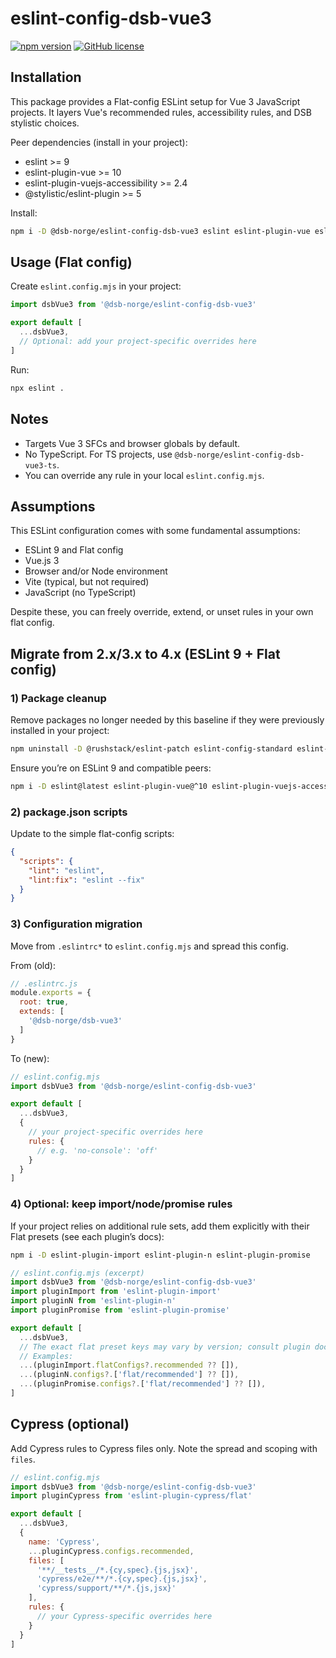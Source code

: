 # eslint-config-dsb-vue3

[![npm version](https://badge.fury.io/js/%40dsb-norge%2Feslint-config-dsb-vue3.svg)](https://badge.fury.io/js/%40dsb-norge%2Feslint-config-dsb-vue3)
[![GitHub license](https://img.shields.io/npm/l/@dsb-norge/eslint-config-dsb-vue3)](https://github.com/dsb-norge/eslint-config-dsb-vue3/blob/main/LICENSE.md)

## Installation

This package provides a Flat-config ESLint setup for Vue 3 JavaScript projects. It layers Vue's recommended rules, accessibility rules, and DSB stylistic choices.

Peer dependencies (install in your project):

- eslint >= 9
- eslint-plugin-vue >= 10
- eslint-plugin-vuejs-accessibility >= 2.4
- @stylistic/eslint-plugin >= 5

Install:

```sh
npm i -D @dsb-norge/eslint-config-dsb-vue3 eslint eslint-plugin-vue eslint-plugin-vuejs-accessibility @stylistic/eslint-plugin
```

## Usage (Flat config)

Create `eslint.config.mjs` in your project:

```js
import dsbVue3 from '@dsb-norge/eslint-config-dsb-vue3'

export default [
  ...dsbVue3,
  // Optional: add your project-specific overrides here
]
```

Run:

```sh
npx eslint .
```

## Notes

- Targets Vue 3 SFCs and browser globals by default.
- No TypeScript. For TS projects, use `@dsb-norge/eslint-config-dsb-vue3-ts`.
- You can override any rule in your local `eslint.config.mjs`.

## Assumptions

This ESLint configuration comes with some fundamental assumptions:

- ESLint 9 and Flat config
- Vue.js 3
- Browser and/or Node environment
- Vite (typical, but not required)
- JavaScript (no TypeScript)

Despite these, you can freely override, extend, or unset rules in your own flat config.

## Migrate from 2.x/3.x to 4.x (ESLint 9 + Flat config)

### 1) Package cleanup

Remove packages no longer needed by this baseline if they were previously installed in your project:

```sh
npm uninstall -D @rushstack/eslint-patch eslint-config-standard eslint-plugin-import eslint-plugin-n eslint-plugin-promise
```

Ensure you’re on ESLint 9 and compatible peers:

```sh
npm i -D eslint@latest eslint-plugin-vue@^10 eslint-plugin-vuejs-accessibility@^2.4 @stylistic/eslint-plugin@^5
```

### 2) package.json scripts

Update to the simple flat-config scripts:

```json
{
  "scripts": {
    "lint": "eslint",
    "lint:fix": "eslint --fix"
  }
}
```

### 3) Configuration migration

Move from `.eslintrc*` to `eslint.config.mjs` and spread this config.

From (old):

```js
// .eslintrc.js
module.exports = {
  root: true,
  extends: [
    '@dsb-norge/dsb-vue3'
  ]
}
```

To (new):

```js
// eslint.config.mjs
import dsbVue3 from '@dsb-norge/eslint-config-dsb-vue3'

export default [
  ...dsbVue3,
  {
    // your project-specific overrides here
    rules: {
      // e.g. 'no-console': 'off'
    }
  }
]
```

### 4) Optional: keep import/node/promise rules

If your project relies on additional rule sets, add them explicitly with their Flat presets (see each plugin’s docs):

```sh
npm i -D eslint-plugin-import eslint-plugin-n eslint-plugin-promise
```

```js
// eslint.config.mjs (excerpt)
import dsbVue3 from '@dsb-norge/eslint-config-dsb-vue3'
import pluginImport from 'eslint-plugin-import'
import pluginN from 'eslint-plugin-n'
import pluginPromise from 'eslint-plugin-promise'

export default [
  ...dsbVue3,
  // The exact flat preset keys may vary by version; consult plugin docs.
  // Examples:
  ...(pluginImport.flatConfigs?.recommended ?? []),
  ...(pluginN.configs?.['flat/recommended'] ?? []),
  ...(pluginPromise.configs?.['flat/recommended'] ?? []),
]
```

## Cypress (optional)

Add Cypress rules to Cypress files only. Note the spread and scoping with `files`.

```js
// eslint.config.mjs
import dsbVue3 from '@dsb-norge/eslint-config-dsb-vue3'
import pluginCypress from 'eslint-plugin-cypress/flat'

export default [
  ...dsbVue3,
  {
    name: 'Cypress',
    ...pluginCypress.configs.recommended,
    files: [
      '**/__tests__/*.{cy,spec}.{js,jsx}',
      'cypress/e2e/**/*.{cy,spec}.{js,jsx}',
      'cypress/support/**/*.{js,jsx}'
    ],
    rules: {
      // your Cypress-specific overrides here
    }
  }
]
```
